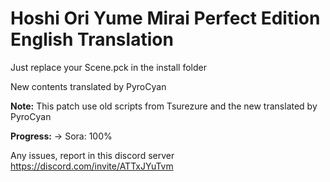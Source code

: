 # Hoshi Ori Yume Mirai Perfect Edition English Translation

Just replace your Scene.pck in the install folder
 
 New contents translated by PyroCyan
 
**Note:** This patch use old scripts from Tsurezure and the new translated  by PyroCyan

**Progress:**
-> Sora: 100%

Any issues, report in this discord server https://discord.com/invite/ATTxJYuTvm
